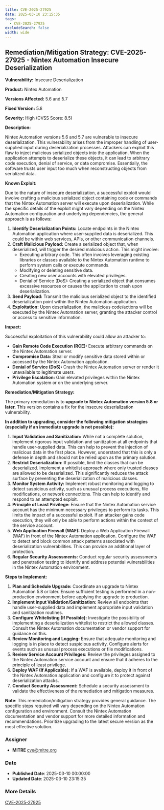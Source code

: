 ```yaml
---
title: CVE-2025-27925
date: 2025-03-10 23:15:35
tags:
  - CVE-2025-27925
excludeSearch: false
width: wide
---
```


## Remediation/Mitigation Strategy: CVE-2025-27925 - Nintex Automation Insecure Deserialization

**Vulnerability:** Insecure Deserialization

**Product:** Nintex Automation

**Versions Affected:** 5.6 and 5.7

**Fixed Version:** 5.8

**Severity:** High (CVSS Score: 8.5)

**Description:**

Nintex Automation versions 5.6 and 5.7 are vulnerable to insecure deserialization. This vulnerability arises from the improper handling of user-supplied input during deserialization processes. Attackers can exploit this flaw to inject malicious serialized objects into the application. When the application attempts to deserialize these objects, it can lead to arbitrary code execution, denial of service, or data compromise.  Essentially, the software trusts user input too much when reconstructing objects from serialized data.

**Known Exploit:**

Due to the nature of insecure deserialization, a successful exploit would involve crafting a malicious serialized object containing code or commands that the Nintex Automation server will execute upon deserialization. While the specific details of the exploit might vary depending on the Nintex Automation configuration and underlying dependencies, the general approach is as follows:

1.  **Identify Deserialization Points:**  Locate endpoints in the Nintex Automation application where user-supplied data is deserialized. This could be within web services, APIs, or other communication channels.
2.  **Craft Malicious Payload:**  Create a serialized object that, when deserialized, will trigger the desired malicious action. This might involve:
    *   Executing arbitrary code. This often involves leveraging existing libraries or classes available to the Nintex Automation runtime to perform system calls or execute commands.
    *   Modifying or deleting sensitive data.
    *   Creating new user accounts with elevated privileges.
    *   Denial of Service (DoS):  Creating a serialized object that consumes excessive resources or causes the application to crash upon deserialization.
3.  **Send Payload:** Transmit the malicious serialized object to the identified deserialization point within the Nintex Automation application.
4.  **Exploitation:** Upon deserialization, the malicious code/actions will be executed by the Nintex Automation server, granting the attacker control or access to sensitive information.

**Impact:**

Successful exploitation of this vulnerability could allow an attacker to:

*   **Gain Remote Code Execution (RCE):** Execute arbitrary commands on the Nintex Automation server.
*   **Compromise Data:** Steal or modify sensitive data stored within or accessed by the Nintex Automation application.
*   **Denial of Service (DoS):**  Crash the Nintex Automation server or render it unavailable to legitimate users.
*   **Privilege Escalation:**  Gain elevated privileges within the Nintex Automation system or on the underlying server.

**Remediation/Mitigation Strategy:**

The primary remediation is to **upgrade to Nintex Automation version 5.8 or later.**  This version contains a fix for the insecure deserialization vulnerability.

**In addition to upgrading, consider the following mitigation strategies (especially if an immediate upgrade is not possible):**

1.  **Input Validation and Sanitization:**  While not a complete solution, implement rigorous input validation and sanitization at all endpoints that handle user-supplied data. This can help to prevent the injection of malicious data in the first place.  However, understand that this is only a defense in depth and should not be relied upon as the primary solution.
2.  **Restrict Deserialization:** If possible, limit the classes that can be deserialized. Implement a whitelist approach where only trusted classes are allowed to be deserialized. This significantly reduces the attack surface by preventing the deserialization of malicious classes.
3.  **Monitor System Activity:**  Implement robust monitoring and logging to detect suspicious activity, such as unusual process executions, file modifications, or network connections.  This can help to identify and respond to an attempted exploit.
4.  **Principle of Least Privilege:**  Ensure that the Nintex Automation service account has the minimum necessary privileges to perform its tasks. This limits the impact of a successful exploit.  If an attacker gains code execution, they will only be able to perform actions within the context of the service account.
5.  **Web Application Firewall (WAF):**  Deploy a Web Application Firewall (WAF) in front of the Nintex Automation application.  Configure the WAF to detect and block common attack patterns associated with deserialization vulnerabilities.  This can provide an additional layer of protection.
6.  **Regular Security Assessments:** Conduct regular security assessments and penetration testing to identify and address potential vulnerabilities in the Nintex Automation environment.

**Steps to Implement:**

1.  **Plan and Schedule Upgrade:**  Coordinate an upgrade to Nintex Automation 5.8 or later.  Ensure sufficient testing is performed in a non-production environment before applying the upgrade to production.
2.  **Implement Input Validation/Sanitization:**  Review all endpoints that handle user-supplied data and implement appropriate input validation and sanitization routines.
3.  **Configure Whitelisting (If Possible):**  Investigate the possibility of implementing a deserialization whitelist to restrict the allowed classes.  Consult the Nintex Automation documentation or vendor support for guidance on this.
4.  **Review Monitoring and Logging:**  Ensure that adequate monitoring and logging is in place to detect suspicious activity. Configure alerts for events such as unusual process executions or file modifications.
5.  **Review Service Account Privileges:**  Review the privileges assigned to the Nintex Automation service account and ensure that it adheres to the principle of least privilege.
6.  **Deploy WAF (If Applicable):**  If a WAF is available, deploy it in front of the Nintex Automation application and configure it to protect against deserialization attacks.
7.  **Conduct Security Assessment:**  Schedule a security assessment to validate the effectiveness of the remediation and mitigation measures.

**Note:** This remediation/mitigation strategy provides general guidance. The specific steps required will vary depending on the Nintex Automation configuration and environment. Consult the Nintex Automation documentation and vendor support for more detailed information and recommendations.  Prioritize upgrading to the latest secure version as the most effective solution.

### Assigner
- **MITRE** <cve@mitre.org>

### Date
- **Published Date**: 2025-03-10 00:00:00
- **Updated Date**: 2025-03-10 23:15:35

### More Details
[CVE-2025-27925](https://www.cvedetails.com/cve/CVE-2025-27925)